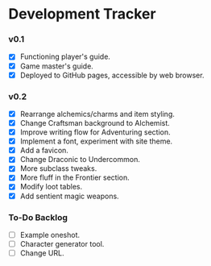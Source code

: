 # Development Tracker

### v0.1

* [X] Functioning player's guide.
* [X] Game master's guide.
* [X] Deployed to GitHub pages, accessible by web browser.

### v0.2

* [X] Rearrange alchemics/charms and item styling.
* [X] Change Craftsman background to Alchemist.
* [X] Improve writing flow for Adventuring section.
* [X] Implement a font, experiment with site theme.
* [X] Add a favicon.
* [X] Change Draconic to Undercommon.
* [X] More subclass tweaks.
* [X] More fluff in the Frontier section.
* [X] Modify loot tables.
* [X] Add sentient magic weapons.

### To-Do Backlog

* [ ] Example oneshot.
* [ ] Character generator tool.
* [ ] Change URL.
